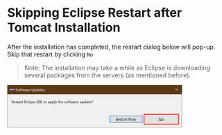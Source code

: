 # Skipping Eclipse Restart after Tomcat Installation

After the installation has completed, the restart dialog below will pop-up. Skip that restart by clicking `No`

> Note: The installation may take a while as Eclipse is downloading several packages from the servers (as mentioned before).

![skip-eclipse-restart](./images/skip-eclipse-restart.png "skip restarting after install")

<style>
    img[alt=skip-eclipse-restart] { max-width: 80%; }
</style>

